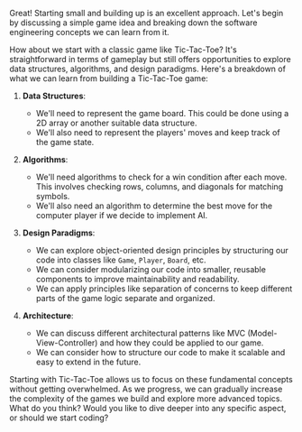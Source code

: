 Great! Starting small and building up is an excellent approach. Let's begin by discussing a simple game idea and breaking down the software engineering concepts we can learn from it.

How about we start with a classic game like Tic-Tac-Toe? It's straightforward in terms of gameplay but still offers opportunities to explore data structures, algorithms, and design paradigms. Here's a breakdown of what we can learn from building a Tic-Tac-Toe game:

1. **Data Structures**:
   - We'll need to represent the game board. This could be done using a 2D array or another suitable data structure.
   - We'll also need to represent the players' moves and keep track of the game state.

2. **Algorithms**:
   - We'll need algorithms to check for a win condition after each move. This involves checking rows, columns, and diagonals for matching symbols.
   - We'll also need an algorithm to determine the best move for the computer player if we decide to implement AI.

3. **Design Paradigms**:
   - We can explore object-oriented design principles by structuring our code into classes like `Game`, `Player`, `Board`, etc.
   - We can consider modularizing our code into smaller, reusable components to improve maintainability and readability.
   - We can apply principles like separation of concerns to keep different parts of the game logic separate and organized.

4. **Architecture**:
   - We can discuss different architectural patterns like MVC (Model-View-Controller) and how they could be applied to our game.
   - We can consider how to structure our code to make it scalable and easy to extend in the future.

Starting with Tic-Tac-Toe allows us to focus on these fundamental concepts without getting overwhelmed. As we progress, we can gradually increase the complexity of the games we build and explore more advanced topics. What do you think? Would you like to dive deeper into any specific aspect, or should we start coding?